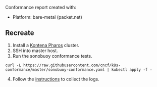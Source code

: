 Conformance report created with:

* Platform: bare-metal (packet.net)

## Recreate

1. Install a [Kontena Pharos](https://www.pharos.sh/docs/install.html) cluster.
2. SSH into master host.
3. Run the sonobuoy conformance tests.

```
curl -L https://raw.githubusercontent.com/cncf/k8s-conformance/master/sonobuoy-conformance.yaml | kubectl apply -f -
```

4. Follow the [instructions](https://github.com/cncf/k8s-conformance/blob/master/instructions.md) to collect the logs.
